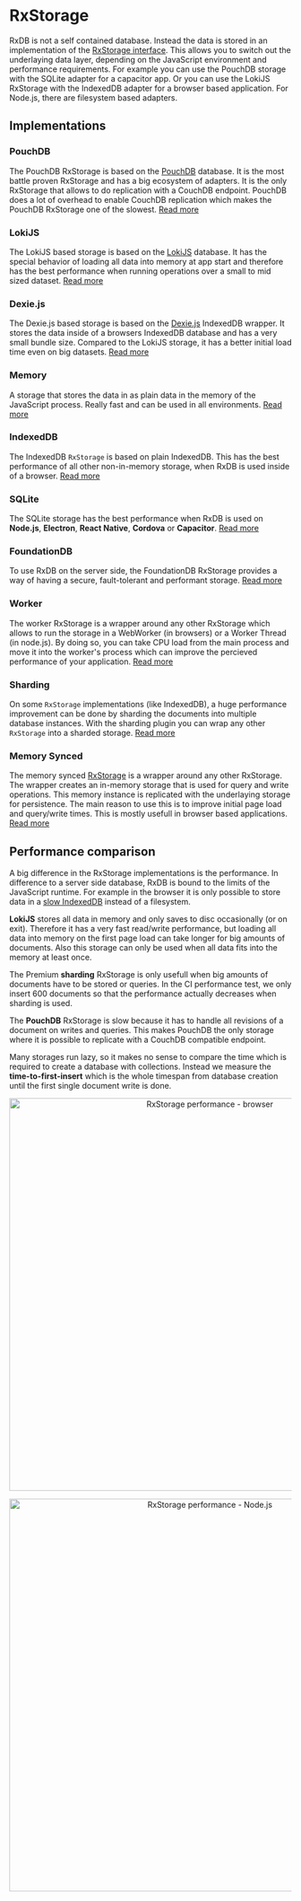 # RxStorage

RxDB is not a self contained database. Instead the data is stored in an implementation of the [RxStorage interface](https://github.com/pubkey/rxdb/blob/master/src/types/rx-storage.interface.d.ts). This allows you to switch out the underlaying data layer, depending on the JavaScript environment and performance requirements. For example you can use the PouchDB storage with the SQLite adapter for a capacitor app. Or you can use the LokiJS RxStorage with the IndexedDB adapter for a browser based application. For Node.js, there are filesystem based adapters.

## Implementations

### PouchDB

The PouchDB RxStorage is based on the [PouchDB](https://github.com/pouchdb/pouchdb) database. It is the most battle proven RxStorage and has a big ecosystem of adapters. It is the only RxStorage that allows to do replication with a CouchDB endpoint. PouchDB does a lot of overhead to enable CouchDB replication which makes the PouchDB RxStorage one of the slowest. [Read more](./rx-storage-pouchdb.md)

### LokiJS

The LokiJS based storage is based on the [LokiJS](https://github.com/techfort/LokiJS) database.
It has the special behavior of loading all data into memory at app start and therefore has the best performance when running operations over a small to mid sized dataset. [Read more](./rx-storage-lokijs.md)

### Dexie.js

The Dexie.js based storage is based on the [Dexie.js](https://github.com/dexie/Dexie.js) IndexedDB wrapper.
It stores the data inside of a browsers IndexedDB database and has a very small bundle size. Compared to the LokiJS storage, it has a better initial load time even on big datasets. [Read more](./rx-storage-dexie.md)

### Memory

A storage that stores the data in as plain data in the memory of the JavaScript process. Really fast and can be used in all environments. [Read more](./rx-storage-memory.md)

### IndexedDB

The IndexedDB `RxStorage` is based on plain IndexedDB. This has the best performance of all other non-in-memory storage, when RxDB is used inside of a browser. [Read more](./rx-storage-indexeddb.md)

### SQLite

The SQLite storage has the best performance when RxDB is used on **Node.js**, **Electron**, **React Native**, **Cordova** or **Capacitor**. [Read more](./rx-storage-sqlite.md)

### FoundationDB

To use RxDB on the server side, the FoundationDB RxStorage provides a way of having a secure, fault-tolerant and performant storage. [Read more](./rx-storage-foundationdb.md)

### Worker

The worker RxStorage is a wrapper around any other RxStorage which allows to run the storage in a WebWorker (in browsers) or a Worker Thread (in node.js). By doing so, you can take CPU load from the main process and move it into the worker's process which can improve the percieved performance of your application. [Read more](./rx-storage-worker.md)

### Sharding

On some `RxStorage` implementations (like IndexedDB), a huge performance improvement can be done by sharding the documents into multiple database instances. With the sharding plugin you can wrap any other `RxStorage` into a sharded storage. [Read more](./rx-storage-sharding.md)

### Memory Synced

The memory synced [RxStorage](./rx-storage.md) is a wrapper around any other RxStorage. The wrapper creates an in-memory storage that is used for query and write operations. This memory instance is replicated with the underlaying storage for persistence.
The main reason to use this is to improve initial page load and query/write times. This is mostly usefull in browser based applications. [Read more](./rx-storage-memory-synced.md)



## Performance comparison

A big difference in the RxStorage implementations is the performance. In difference to a server side database, RxDB is bound to the limits of the JavaScript runtime. For example in the browser it is only possible to store data in a [slow IndexedDB](./slow-indexeddb.md) instead of a filesystem.

**LokiJS** stores all data in memory and only saves to disc occasionally (or on exit). Therefore it has a very fast read/write performance, but loading all data into memory on the first page load can take longer for big amounts of documents. Also this storage can only be used when all data fits into the memory at least once.

The Premium **sharding** RxStorage is only usefull when big amounts of documents have to be stored or queries. In the CI performance test, we only insert 600 documents so that the performance actually decreases when sharding is used.

The **PouchDB** RxStorage is slow because it has to handle all revisions of a document on writes and queries. This makes PouchDB the only storage where it is possible to replicate with a CouchDB compatible endpoint.

Many storages run lazy, so it makes no sense to compare the time which is required to create a database with collections. Instead we measure the **time-to-first-insert** which is the whole timespan from database creation until the first single document write is done.

<p align="center">
  <img src="./files/rx-storage-performance-browser.png" alt="RxStorage performance - browser" width="700" />
</p>

<p align="center">
  <img src="./files/rx-storage-performance-node.png" alt="RxStorage performance - Node.js" width="700" />
</p>


